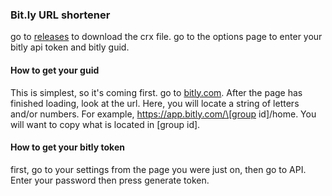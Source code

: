 ### Bit.ly URL shortener
go to [releases](https://github.com/Flyingbacen/URL-Shortener-Extension/releases/latest) to download the crx file. 
go to the options page to enter your bitly api token and bitly guid.
#### How to get your guid
This is simplest, so it's coming first.
go to [bitly.com](https://bitly.com). After the page has finished loading, look at the url. Here, you will locate a string of letters and/or numbers.
For example, https://app.bitly.com/\[group id\]/home. You will want to copy what is located in \[group id\].
#### How to get your bitly token
first, go to your settings from the page you were just on, then go to API. Enter your password then press generate token. 